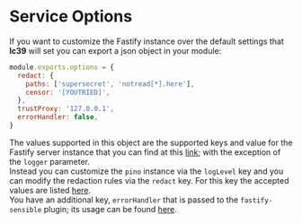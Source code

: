# Service Options

If you want to customize the Fastify instance over the default settings that **lc39** will set
you can export a json object in your module:

```javascript
module.exports.options = {
  redact: {
    paths: ['supersecret', 'notread[*].here'],
    censor: '[YOUTRIED]',
  },
  trustProxy: '127.0.0.1',
  errorHandler: false,
}
```

The values supported in this object are the supported keys and value for the Fastify server instance
that you can find at this [link][fastify-server-options]; with the exception of the `logger` parameter.  
Instead you can customize the `pino` instance via the `logLevel` key and you can modify the redaction rules
via the `redact` key. For this key the accepted values are listed [here][pino-redact-options].  
You have an additional key, `errorHandler` that is passed to the `fastify-sensible` plugin;
its usage can be found [here][fastify-sensible-error-handler].

[fastify-server-options]: https://github.com/fastify/fastify/blob/master/docs/Server.md
[pino-redact-options]: https://github.com/pinojs/pino/blob/master/docs/redaction.md
[fastify-sensible-error-handler]: https://github.com/fastify/fastify-sensible#custom-error-handler
